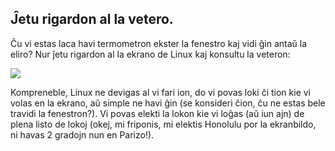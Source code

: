 <?php require("../../entete.php");?> <?php require("../../base.php");?> <?php require("../../fonctions.php");?>

<div id="corps">

<h2>Ĵetu rigardon al la vetero.</h2>

<p>Ĉu vi estas laca havi termometron ekster la fenestro kaj vidi ĝin antaŭ la eliro? Nur ĵetu rigardon al la ekrano de Linux kaj konsultu la veteron:</p>

<img src="Images/weather.png" />

<p>Kompreneble, Linux ne devigas al vi fari ion, do vi povas loki ĉi tion kie vi volas en la ekrano, aŭ simple ne havi ĝin (se konsideri ĉion, ĉu ne estas bele travidi la fenestron?). Vi povas elekti la lokon kie vi loĝas (aŭ iun ajn) de plena listo de lokoj (okej, mi friponis, mi elektis Honolulu por la ekranbildo, ni havas 2 gradojn nun en Parizo!).</p>

</div>


